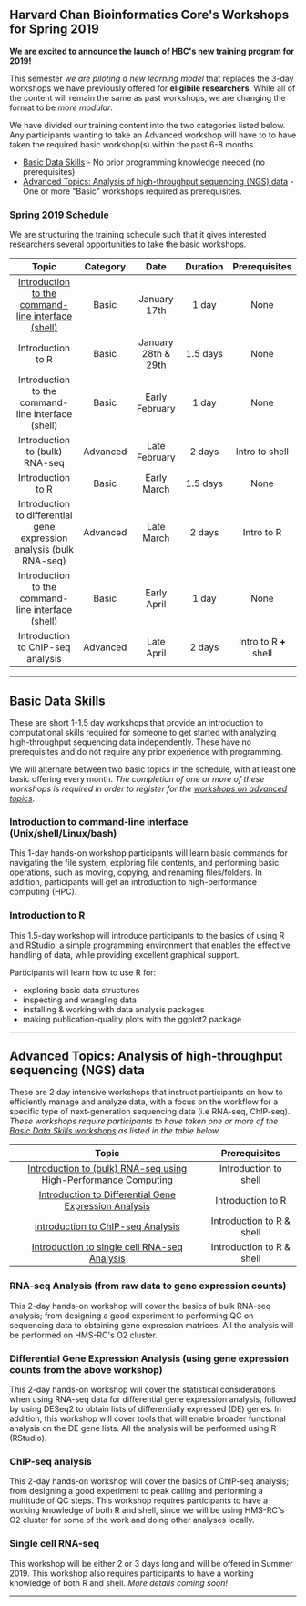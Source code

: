 ## Harvard Chan Bioinformatics Core's Workshops for Spring 2019

**We are excited to announce the launch of HBC's new training program for 2019!**

This semester *we are piloting a new learning model* that replaces the 3-day workshops we have previously offered for **eligibile researchers**. While all of the content will remain the same as past workshops, we are changing the format to be *more modular*. 

We have divided our training content into the two categories listed below. Any participants wanting to take an Advanced workshop will have to to have taken the required basic workshop(s) within the past 6-8 months. 

* [Basic Data Skills](#basic-data-skills) - No prior programming knowledge needed (no prerequisites)
* [Advanced Topics: Analysis of high-throughput sequencing (NGS) data](#advanced-topics-analysis-of-high-throughput-sequencing-ngs-data) - One or more "Basic" workshops required as prerequisites.

### Spring 2019 Schedule

We are structuring the training schedule such that it gives interested researchers several opportunities to take the basic workshops. 

| Topic | Category | Date | Duration | Prerequisites |
| :----: | :----: | :----: | :----: | :----: |
| [Introduction to the command-line interface (shell)](https://wiki.harvard.edu/confluence/pages/viewpage.action?pageId=233092746) | Basic | January 17th | 1 day | None |
| Introduction to R | Basic | January 28th & 29th | 1.5 days | None |
| Introduction to the command-line interface (shell) | Basic | Early February | 1 day | None |
| Introduction to (bulk) RNA-seq | Advanced | Late February | 2 days | Intro to shell |
| Introduction to R | Basic | Early March | 1.5 days | None |
| Introduction to differential gene expression analysis (bulk RNA-seq) | Advanced | Late March | 2 days | Intro to R |
| Introduction to the command-line interface (shell) | Basic | Early April | 1 day | None |
| Introduction to ChIP-seq analysis | Advanced | Late April | 2 days | Intro to R **+** shell |

***

## Basic Data Skills

These are short 1-1.5 day workshops that provide an introduction to computational skills required for someone to get started with analyzing high-throughput sequencing data independently. These have no prerequisites and do not require any prior experience with programming. 

We will alternate between two basic topics in the schedule, with at least one basic offering every month. *The completion of one or more of these workshops is required in order to register for the [workshops on advanced topics](#advanced-topics-analysis-of-high-throughput-sequencing-ngs-data).*

### Introduction to command-line interface (Unix/shell/Linux/bash)

This 1-day hands-on workshop participants will learn basic commands for navigating the file system, exploring file contents, and performing basic operations, such as moving, copying, and renaming files/folders. In addition, participants will get an introduction to high-performance computing (HPC).

### Introduction to R
This 1.5-day workshop will introduce participants to the basics of using R and RStudio, a simple programming environment that enables the effective handling of data, while providing excellent graphical support.

Participants will learn how to use R for:
* exploring basic data structures
* inspecting and wrangling data
* installing & working with data analysis packages
* making publication-quality plots with the ggplot2 package

***

## Advanced Topics: Analysis of high-throughput sequencing (NGS) data

These are 2 day intensive workshops that instruct participants on how to efficiently manage and analyze data, with a focus
on the workflow for a specific type of next-generation sequencing data (i.e RNA-seq, ChIP-seq). *These workshops require participants to have taken one or more of the [Basic Data Skills workshops](#basic-data-skills) as listed in the table below.*

| Topic | Prerequisites |
| :----: | :----: |
| [Introduction to (bulk) RNA-seq using High-Performance Computing](#rna-seq-analysis-from-raw-data-to-gene-expression-counts) |  Introduction to shell |
| [Introduction to Differential Gene Expression Analysis](#differential-gene-expression-analysis-using-gene-expression-counts-from-the-above-workshop)  |  Introduction to R  |
| [Introduction to ChIP-seq Analysis](#chip-seq-analysis) |  Introduction to R & shell |
| [Introduction to single cell RNA-seq Analysis](#single-cell-rna-seq) | Introduction to R & shell |

### RNA-seq Analysis (from raw data to gene expression counts)
This 2-day hands-on workshop will cover the basics of bulk RNA-seq analysis; from designing a good experiment to performing QC on sequencing data to obtaining gene expression matrices. All the analysis will be performed on HMS-RC's O2 cluster.

### Differential Gene Expression Analysis (using gene expression counts from the above workshop)
This 2-day hands-on workshop will cover the statistical considerations when using RNA-seq data for differential gene expression analysis, followed by using DESeq2 to obtain lists of differentially expressed (DE) genes. In addition, this workshop will cover tools that will enable broader functional analysis on the DE gene lists. All the analysis will be performed using R (RStudio).

### ChIP-seq analysis
This 2-day hands-on workshop will cover the basics of ChIP-seq analysis; from designing a good experiment to peak calling and performing a multitude of QC steps. This workshop requires participants to have a working knowledge of both R and shell, since we will be using HMS-RC's O2 cluster for some of the work and doing other analyses locally.

### Single cell RNA-seq
This workshop will be either 2 or 3 days long and will be offered in Summer 2019. This workshop also requires participants to have a working knowledge of both R and shell. *More details coming soon!*

***
